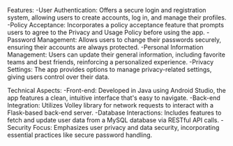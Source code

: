 Features:
-User Authentication: Offers a secure login and registration system, allowing users to create accounts, log in, and manage their profiles.
-Policy Acceptance: Incorporates a policy acceptance feature that prompts users to agree to the Privacy and Usage Policy before using the app.
-Password Management: Allows users to change their passwords securely, ensuring their accounts are always protected.
-Personal Information Management: Users can update their general information, including favorite teams and best friends, reinforcing a personalized experience.
-Privacy Settings: The app provides options to manage privacy-related settings, giving users control over their data.

Technical Aspects:
-Front-end: Developed in Java using Android Studio, the app features a clean, intuitive interface that's easy to navigate.
-Back-end Integration: Utilizes Volley library for network requests to interact with a Flask-based back-end server.
-Database Interactions: Includes features to fetch and update user data from a MySQL database via RESTful API calls.
-Security Focus: Emphasizes user privacy and data security, incorporating essential practices like secure password handling.
